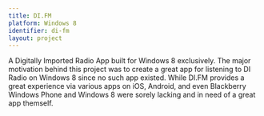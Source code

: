 ```yaml
---
title: DI.FM
platform: Windows 8
identifier: di-fm
layout: project
---
```


A Digitally Imported Radio App built for Windows 8 exclusively. The major motivation behind this project was to create a great app for listening to DI Radio on Windows 8 since no such app existed. While DI.FM provides a great experience via various apps on iOS, Android, and even Blackberry Windows Phone and Windows 8 were sorely lacking and in need of a great app themself.